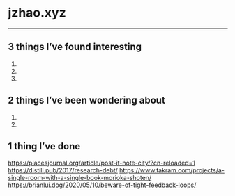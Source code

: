 # jzhao.xyz
---

<Intro>

## 3 things I’ve found interesting

1. 
2. 
3. 

## 2 things I’ve been wondering about

1. 
2. 

## 1 thing I’ve done

https://placesjournal.org/article/post-it-note-city/?cn-reloaded=1
https://distill.pub/2017/research-debt/
https://www.takram.com/projects/a-single-room-with-a-single-book-morioka-shoten/
https://brianlui.dog/2020/05/10/beware-of-tight-feedback-loops/